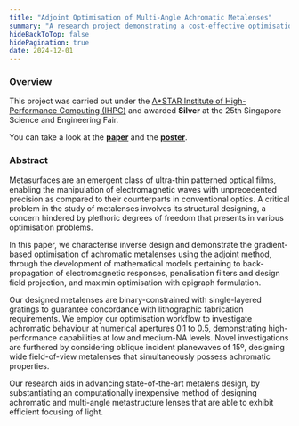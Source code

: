 ```yaml
---
title: "Adjoint Optimisation of Multi-Angle Achromatic Metalenses"
summary: "A research project demonstrating a cost-effective optimisation procedure for achromatic and wide-FOV metalenses."
hideBackToTop: false
hidePagination: true
date: 2024-12-01
---
```


### Overview

This project was carried out under the [A*STAR Institute of High-Performance Computing (IHPC)](https://www.a-star.edu.sg/ihpc/) and awarded **Silver** at the 25th Singapore Science and Engineering Fair.

You can take a look at the [**paper**](./report.pdf) and the [**poster**](./poster.pdf).

### Abstract

Metasurfaces are an emergent class of ultra-thin patterned optical films, enabling the manipulation of electromagnetic waves with unprecedented precision as compared to their counterparts in conventional optics. A critical problem in the study of metalenses involves its structural designing, a concern hindered by plethoric degrees of freedom that presents in various optimisation problems. 

In this paper, we characterise inverse design and demonstrate the gradient-based optimisation of achromatic metalenses using the adjoint method, through the development of mathematical models pertaining to back-propagation of electromagnetic responses, penalisation filters and design field projection, and maximin optimisation with epigraph formulation. 

Our designed metalenses are binary-constrained with single-layered gratings to guarantee concordance with lithographic fabrication requirements. We employ our optimisation workflow to investigate achromatic behaviour at numerical apertures 0.1 to 0.5, demonstrating high-performance capabilities at low and medium-NA levels. Novel investigations are furthered by considering oblique incident planewaves of 15º, designing wide field-of-view metalenses that simultaneously possess achromatic properties. 

Our research aids in advancing state-of-the-art metalens design, by substantiating an computationally inexpensive method of designing achromatic and multi-angle metastructure lenses that are able to exhibit efficient focusing of light.
